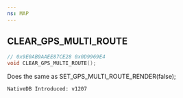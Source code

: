 ```yaml
---
ns: MAP
---
```

## CLEAR_GPS_MULTI_ROUTE

```c
// 0x9E0AB9AAEE87CE28 0x0D9969E4
void CLEAR_GPS_MULTI_ROUTE();
```

Does the same as SET_GPS_MULTI_ROUTE_RENDER(false);

```
NativeDB Introduced: v1207
```


